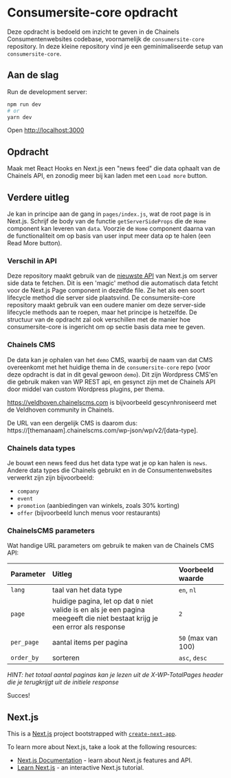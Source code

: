 # Consumersite-core opdracht

Deze opdracht is bedoeld om inzicht te geven in de Chainels Consumentenwebsites codebase, voornamelijk de `consumersite-core` repository.
In deze kleine repository vind je een geminimaliseerde setup van `consumersite-core`.

## Aan de slag

Run de development server:

```bash
npm run dev
# or
yarn dev
```

Open [http://localhost:3000](http://localhost:3000)

## Opdracht

Maak met React Hooks en Next.js een "news feed" die data ophaalt van de Chainels API, en zonodig meer bij kan laden met een `Load more` button.

## Verdere uitleg

Je kan in principe aan de gang in `pages/index.js`, wat de root page is in Next.js. Schrijf de body van de functie `getServerSideProps` die de `Home` component kan leveren van `data`. Voorzie de `Home` component daarna van de functionaliteit om op basis van user input meer data op te halen (een Read More button).

### Verschil in API

Deze repository maakt gebruik van de [nieuwste API](https://nextjs.org/docs/basic-features/data-fetching#getserversideprops-server-side-rendering) van Next.js om server side data te fetchen. Dit is een 'magic' method die automatisch data fetcht voor de Next.js Page component in dezelfde file. Zie het als een soort lifecycle method die server side plaatsvind. De consumersite-core repository maakt gebruik van een oudere manier om deze server-side lifecycle methods aan te roepen, maar het principe is hetzelfde. De structuur van de opdracht zal ook verschillen met de manier hoe consumersite-core is ingericht om op sectie basis data mee te geven.

### Chainels CMS

De data kan je ophalen van het `demo` CMS, waarbij de naam van dat CMS overeenkomt met het huidige thema in de `consumersite-core` repo (voor deze opdracht is dat in dit geval gewoon `demo`).
Dit zijn Wordpress CMS'en die gebruik maken van WP REST api, en gesynct zijn met de Chainels API door middel van custom Wordpress plugins, per thema.

https://veldhoven.chainelscms.com is bijvoorbeeld gescynhroniseerd met de Veldhoven community in Chainels.

De URL van een dergelijk CMS is daarom dus: https://[themanaam].chainelscms.com/wp-json/wp/v2/[data-type].

### Chainels data types

Je bouwt een news feed dus het data type wat je op kan halen is `news`. Andere data types die Chainels gebruikt en in de Consumentenwebsites verwerkt zijn zijn bijvoorbeeld:

- `company`
- `event`
- `promotion` (aanbiedingen van winkels, zoals 30% korting)
- `offer` (bijvoorbeeld lunch menus voor restaurants)

### ChainelsCMS parameters

Wat handige URL parameters om gebruik te maken van de Chainels CMS API:

| Parameter  | Uitleg                                                                                                                       | Voorbeeld waarde   |
| ---------- | :--------------------------------------------------------------------------------------------------------------------------- | :----------------- |
| `lang`     | taal van het data type                                                                                                       | `en`, `nl`         |
| `page`     | huidige pagina, let op dat `0` niet valide is en als je een pagina meegeeft die niet bestaat krijg je een error als response | `2`                |
| `per_page` | aantal items per pagina                                                                                                      | `50` (max van 100) |
| `order_by` | sorteren                                                                                                                     | `asc`, `desc`      |

_HINT: het totaal aantal paginas kan je lezen uit de X-WP-TotalPages header die je terugkrijgt uit de initiele response_

Succes!

## Next.js

This is a [Next.js](https://nextjs.org/) project bootstrapped with [`create-next-app`](https://github.com/zeit/next.js/tree/canary/packages/create-next-app).

To learn more about Next.js, take a look at the following resources:

- [Next.js Documentation](https://nextjs.org/docs) - learn about Next.js features and API.
- [Learn Next.js](https://nextjs.org/learn) - an interactive Next.js tutorial.
